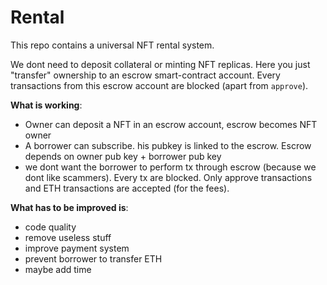 # Rental
This repo contains a universal NFT rental system.

We dont need to deposit collateral or minting NFT replicas. Here you just "transfer" ownership to an escrow smart-contract account. 
Every transactions from this escrow account are blocked (apart from `approve`). 

**What is working**:

- Owner can deposit a NFT in an escrow account, escrow becomes NFT owner
- A borrower can subscribe. his pubkey is linked to the escrow. Escrow depends on owner pub key + borrower pub key
- we dont want the borrower to perform tx through escrow (because we dont like scammers). Every tx are blocked. Only approve transactions and ETH transactions are accepted (for the fees).

**What has to be improved is**:

- code quality
- remove useless stuff
- improve payment system
- prevent borrower to transfer ETH
- maybe add time

